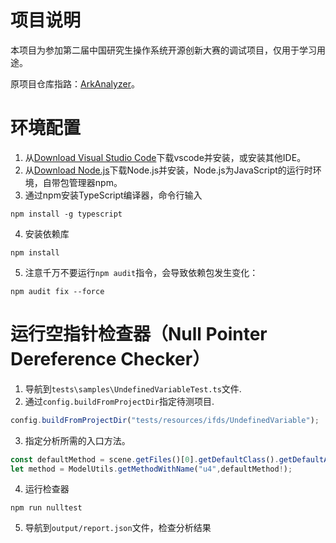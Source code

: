 # 项目说明

本项目为参加第二届中国研究生操作系统开源创新大赛的调试项目，仅用于学习用途。

原项目仓库指路：[ArkAnalyzer](https://gitcode.com/openharmony-sig/arkanalyzer)。

# 环境配置

1. 从[Download Visual Studio Code](https://code.visualstudio.com/download)下载vscode并安装，或安装其他IDE。
2. 从[Download Node.js](https://nodejs.org/en/download/current)下载Node.js并安装，Node.js为JavaScript的运行时环境，自带包管理器npm。
3. 通过npm安装TypeScript编译器，命令行输入
```shell
npm install -g typescript
```
4. 安装依赖库
```shell
npm install
```
5. 注意千万不要运行`npm audit`指令，会导致依赖包发生变化：
```shell
npm audit fix --force
```

# 运行空指针检查器（Null Pointer Dereference Checker）

1. 导航到`tests\samples\UndefinedVariableTest.ts`文件.
2. 通过`config.buildFromProjectDir`指定待测项目.
```ts
config.buildFromProjectDir("tests/resources/ifds/UndefinedVariable");
```
3. 指定分析所需的入口方法。
```ts
const defaultMethod = scene.getFiles()[0].getDefaultClass().getDefaultArkMethod();
let method = ModelUtils.getMethodWithName("u4",defaultMethod!);
```
4. 运行检查器
```shell
npm run nulltest
```
5. 导航到`output/report.json`文件，检查分析结果